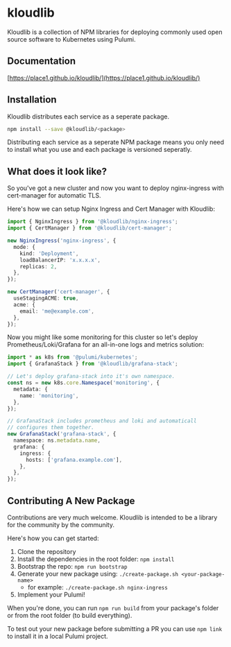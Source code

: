 # kloudlib

Kloudlib is a collection of NPM libraries for deploying commonly used
open source software to Kubernetes using Pulumi.

## Documentation

[https://place1.github.io/kloudlib/](https://place1.github.io/kloudlib/)

## Installation

Kloudlib distributes each service as a seperate package.

```bash
npm install --save @kloudlib/<package>
```

Distributing each service as a seperate NPM package means you only need to
install what you use and each package is versioned seperatly.

## What does it look like?

So you've got a new cluster and now you want to deploy nginx-ingress with
cert-manager for automatic TLS.

Here's how we can setup Nginx Ingress and Cert Manager with Kloudlib:

```typescript
import { NginxIngress } from '@kloudlib/nginx-ingress';
import { CertManager } from '@kloudlib/cert-manager';

new NginxIngress('nginx-ingress', {
  mode: {
    kind: 'Deployment',
    loadBalancerIP: 'x.x.x.x',
    replicas: 2,
  },
});

new CertManager('cert-manager', {
  useStagingACME: true,
  acme: {
    email: 'me@example.com',
  },
});
```

Now you might like some monitoring for this cluster so let's deploy Prometheus/Loki/Grafana
for an all-in-one logs and metrics solution:

```typescript
import * as k8s from '@pulumi/kubernetes';
import { GrafanaStack } from '@kloudlib/grafana-stack';

// Let's deploy grafana-stack into it's own namespace.
const ns = new k8s.core.Namespace('monitoring', {
  metadata: {
    name: 'monitoring',
  },
});

// GrafanaStack includes prometheus and loki and automaticall
// configures them together.
new GrafanaStack('grafana-stack', {
  namespace: ns.metadata.name,
  grafana: {
    ingress: {
      hosts: ['grafana.example.com'],
    },
  },
});
```

## Contributing A New Package

Contributions are very much welcome. Kloudlib is intended to be a
library for the community by the community.

Here's how you can get started:

1. Clone the repository
2. Install the dependencies in the root folder: `npm install`
3. Bootstrap the repo: `npm run bootstrap`
4. Generate your new package using: `./create-package.sh <your-package-name>`
    * for example: `./create-package.sh nginx-ingress`
5. Implement your Pulumi!

When you're done, you can run `npm run build` from your package's folder
or from the root folder (to build everything).

To test out your new package before submitting a PR you can use `npm link`
to install it in a local Pulumi project.
